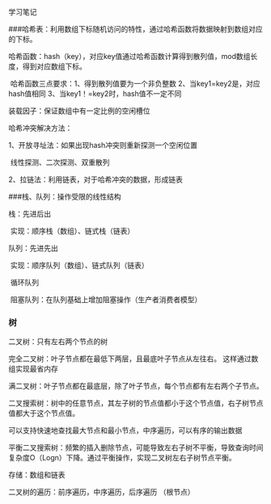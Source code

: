 学习笔记

###哈希表：利用数组下标随机访问的特性，通过哈希函数将数据映射到数组对应的下标。

哈希函数：hash（key），对应key值通过哈希函数计算得到散列值，mod数组长度，得到对应数组下标。

​	哈希函数三点要求：1、得到散列值要为一个非负整数 2、当key1=key2是，对应hash值相同 3、当key1！=key2时，hash值不一定不同

装载因子：保证数组中有一定比例的空闲槽位

哈希冲突解决方法：

1、开放寻址法：如果出现hash冲突则重新探测一个空闲位置

​	  线性探测、二次探测、双重散列

2、拉链法：利用链表，对于哈希冲突的数据，形成链表 

###栈、队列：操作受限的线性结构

栈：先进后出

​	实现：顺序栈（数组）、链式栈（链表）

队列：先进先出

​	实现：顺序队列（数组）、链式队列（链表）

​	循环队列

​	阻塞队列：在队列基础上增加阻塞操作（生产者消费者模型）

### 树

二叉树：只有左右两个节点的树

完全二叉树：叶子节点都在最低下两层，且最底叶子节点从左往右。		这样通过数组实现最省内存

满二叉树：叶子节点都在最底层，除了叶子节点，每个节点都有左右两个子节点。

二叉搜索树：树中的任意节点，其左子树的节点值都小于这个节点值，右子树节点值都大于这个节点值。

可以支持快速地查找最大节点和最小节点，中序遍历，可以有序的输出数据

平衡二叉搜索树：频繁的插入删除节点，可能导致左右子树不平衡，导致查询时间复杂度O（Logn）下降。通过平衡操作，实现二叉树左右子树节点平衡。

存储：数组和链表

二叉树的遍历：前序遍历，中序遍历，后序遍历  （根节点）